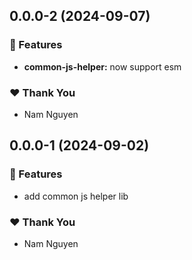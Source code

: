 ## 0.0.0-2 (2024-09-07)


### 🚀 Features

- **common-js-helper:** now support esm


### ❤️  Thank You

- Nam Nguyen

## 0.0.0-1 (2024-09-02)


### 🚀 Features

- add common js helper lib


### ❤️  Thank You

- Nam Nguyen